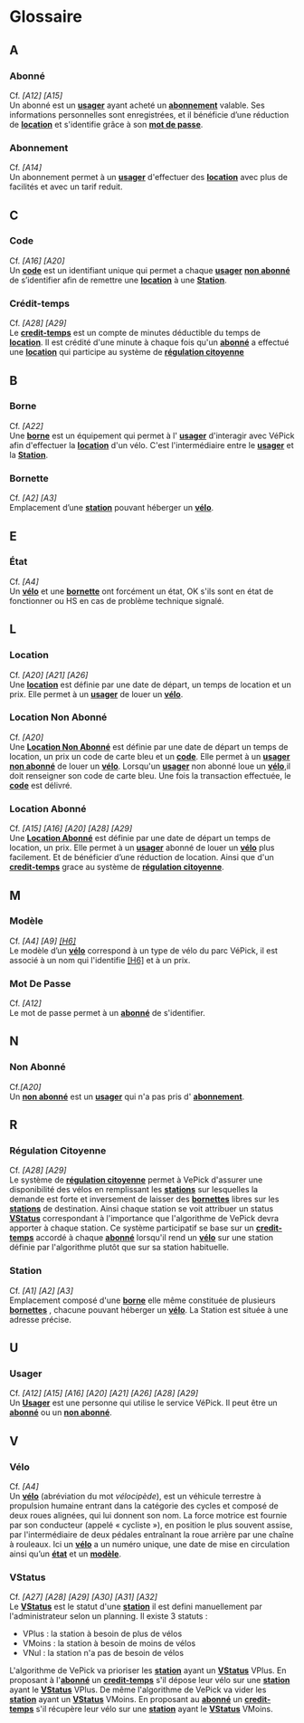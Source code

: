 # Glossaire

## A

### Abonné

Cf. _[A12] [A15]_\
Un abonné est un **[usager](#Usager)** ayant acheté un **[abonnement](#Abonnement)** valable. Ses informations personnelles sont
enregistrées, et il bénéficie d’une réduction de **[location](#location)** et s'identifie grâce à son **[mot de passe](#mot-de-passe)**.

### Abonnement

Cf. _[A14]_\
Un abonnement permet à un **[usager](#Usager)** d'effectuer des **[location](#location)** avec plus de facilités et
avec un tarif reduit.

## C

### Code

Cf. _[A16] [A20]_\
Un **[code](#Code)** est un identifiant unique qui permet a chaque **[usager](#Usager)** **[non abonné](#Non-Abonné)** de s’identifier afin de remettre une **[location](#Location)** à une **[Station](#Station)**.

### Crédit-temps

Cf. _[A28] [A29]_\
Le **[credit-temps](#Crédit-temps)** est un compte de minutes déductible du temps de **[location](#Location)**.
Il est crédité d'une minute à chaque fois qu'un **[abonné](#Abonné)** a effectué
une **[location](#Location)** qui participe au système de **[régulation citoyenne](#régulation-citoyenne)**

## B

### Borne

Cf. _[A22]_\
Une **[borne](#Borne)** est un équipement qui permet à l' **[usager](#Usager)** d'interagir avec VéPick afin d'effectuer
la **[location](#Location)** d'un vélo. C'est l'intermédiaire entre le **[usager](#Usager)** et la **[Station](#Station)**.

### Bornette

Cf. _[A2] [A3]_\
Emplacement d’une **[station](#Station)** pouvant héberger un **[vélo](#Vélo)**.

## E

### État

Cf. _[A4]_\
Un **[vélo](#Vélo)** et une **[bornette](#bornette)** ont forcément un état, OK s'ils sont en état de fonctionner ou HS en cas de problème technique signalé.

## L

### Location

Cf. _[A20] [A21] [A26]_\
Une **[location](#location)** est définie par une date de départ, un temps de location et un prix.
Elle permet à un **[usager](#Usager)** de louer un **[vélo](#Vélo)**.

### Location Non Abonné

Cf. _[A20]_\
Une **[Location Non Abonné](#Location-Non-Abonné)** est définie par une date de départ un temps de location,
un prix un code de carte bleu et un **[code](#code)**. Elle permet à un **[usager](#Usager)** **[non abonné](#Non-Abonné)** de louer un **[vélo](#Vélo)**. Lorsqu'un **[usager](#Usager)** non abonné loue un **[vélo](#Vélo)**,il doit renseigner
son code de carte bleu. Une fois la transaction effectuée, le **[code](#code)** est délivré.

### Location Abonné

Cf. _[A15] [A16] [A20] [A28] [A29]_\
Une **[Location Abonné](#Location-Abonné)** est définie par une date de départ un temps de location, un prix.
Elle permet à un **[usager](#Usager)** abonné de louer un **[vélo](#Vélo)** plus facilement.
Et de bénéficier d’une réduction de location. Ainsi que d'un **[credit-temps](#Crédit-temps)** grace au système de **[régulation citoyenne](#régulation-citoyenne)**.

## M

### Modèle

Cf. _[A4] [A9] [[H6]](hypothèse.md#[H6]-Hypothèse-6)_\
Le modèle d’un **[vélo](#Vélo)** correspond à un type de vélo du parc VéPick, il est associé à un nom qui l'identifie [[H6]](hypothèse.md#[H6]-Hypothèse-6) et à un prix.

### Mot De Passe

Cf. _[A12]_\
Le mot de passe permet à un **[abonné](#Abonné)** de s'identifier.

## N

### Non Abonné

Cf._[A20]_\
Un **[non abonné](#Non-abonné)** est un **[usager](#usager)** qui n'a pas pris d' **[abonnement](#abonnement)**.

## R

### Régulation Citoyenne

Cf. _[A28] [A29]_\
Le système de **[régulation citoyenne](#régulation-citoyenne)** permet à VePick d'assurer une disponibilité des vélos en remplissant les **[stations](#Station)** sur lesquelles la demande est forte et inversement de laisser des **[bornettes](#bornette)** libres sur les **[stations](#Station)** de destination. Ainsi chaque station se voit
attribuer un status **[VStatus](#VStatus)** correspondant à l'importance que l'algorithme de VePick devra apporter à chaque station. Ce système participatif se base sur un **[credit-temps](#Crédit-temps)** accordé à chaque **[abonné](#Abonné)** lorsqu'il rend un **[vélo](#Vélo)** sur une station définie par l'algorithme plutôt que sur sa station habituelle.

### Station

Cf. _[A1] [A2] [A3]_\
Emplacement composé d'une **[borne](#borne)** elle même constituée de plusieurs **[bornettes](#Bornette)** , chacune pouvant héberger
un **[vélo](#Vélo)**. La Station est située à une adresse précise.

## U

### Usager

Cf. _[A12] [A15] [A16] [A20] [A21] [A26] [A28] [A29]_\
Un **[Usager](#Usager)** est une personne qui utilise le service VéPick. Il peut être un **[abonné](#abonné)** ou un **[non abonné](#non-abonné)**.

## V

### Vélo

Cf. _[A4]_\
Un **[vélo](#Vélo)** (abréviation du mot _vélocipède_), est un véhicule terrestre à propulsion humaine entrant dans
la catégorie des cycles et composé de deux roues alignées, qui lui donnent son nom. La force motrice est fournie par
son conducteur (appelé « cycliste »), en position le plus souvent assise, par l'intermédiaire de deux pédales entraînant
la roue arrière par une chaîne à rouleaux. Ici un **[vélo](#Vélo)** a un numéro unique, une date de mise en circulation ainsi qu’un **[état](#État)** et un **[modèle](#Modèle)**.

### VStatus

Cf. _[A27] [A28] [A29] [A30] [A31] [A32]_\
Le **[VStatus](#VStatus)** est le statut d'une **[station](#Station)** il est defini manuellement par l'administrateur selon un planning. Il existe 3 statuts :

- VPlus : la station à besoin de plus de vélos
- VMoins : la station à besoin de moins de vélos
- VNul : la station n'a pas de besoin de vélos

L'algorithme de VePick va prioriser les **[station](#Station)** ayant un **[VStatus](#VStatus)** VPlus. En proposant à l'**[abonné](#Abonné)** un **[credit-temps](#Crédit-temps)** s'il dépose leur vélo sur une **[station](#Station)** ayant
le **[VStatus](#VStatus)** VPlus.
De même l'algorithme de VePick va vider les **[station](#Station)** ayant un **[VStatus](#VStatus)** VMoins. En proposant
au **[abonné](#Abonné)** un **[credit-temps](#Crédit-temps)** s'il récupère leur vélo sur une **[station](#Station)**
ayant le **[VStatus](#VStatus)** VMoins.
